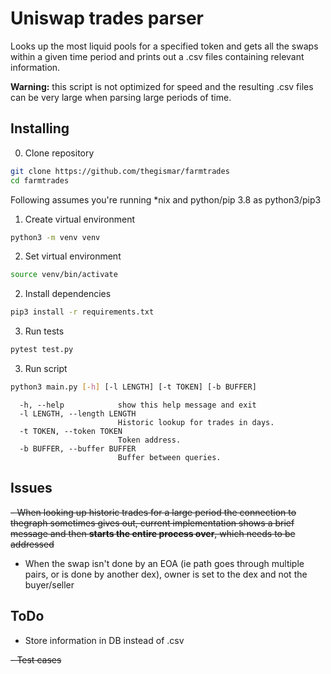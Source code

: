 # Uniswap trades parser

Looks up the most liquid pools for a specified token and gets all the swaps within a given time period and prints out a .csv files containing relevant information.

**Warning:** this script is not optimized for speed and the resulting .csv files can be very
large when parsing large periods of time. 
## Installing

0. Clone repository

```bash
git clone https://github.com/thegismar/farmtrades
cd farmtrades
```


Following assumes you're running *nix and python/pip 3.8 as python3/pip3

1. Create virtual environment

```bash
python3 -m venv venv
```

2. Set virtual environment

```bash
source venv/bin/activate
```

2. Install dependencies

```bash
pip3 install -r requirements.txt
```

3. Run tests

 ```bash
pytest test.py
```

3. Run script

```bash
python3 main.py [-h] [-l LENGTH] [-t TOKEN] [-b BUFFER]
```
```
  -h, --help            show this help message and exit
  -l LENGTH, --length LENGTH
                        Historic lookup for trades in days.
  -t TOKEN, --token TOKEN
                        Token address.
  -b BUFFER, --buffer BUFFER
                        Buffer between queries.
```

## Issues

~~- When looking up historic trades for a large period the connection to thegraph sometimes gives out, current 
  implementation shows a brief message and then **starts the entire process over**, which needs to be addressed~~
  
  
- When the swap isn't done by an EOA (ie path goes through multiple pairs, or is done by another dex), owner is set  to the dex and not the buyer/seller  

## ToDo

- Store information in DB instead of .csv

~~- Test cases~~
